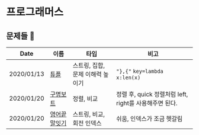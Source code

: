 # 프로그래머스


## 문제들 🦄

|Date|이름|타입|비고|
|---|---|---|---|
|2020/01/13|[튜플](problems/튜플)|스트링, 집합, 문제 이해력 높이기| ```"},{"``` ```key=lambda x:len(x)```| 
|2020/01/20|[구명보트](problems/구명보트)|정렬, 비교|정렬 후, quick 정렬처럼 left, right를 사용해주면 된다. |
|2020/01/20|[영어끝말잇기](problems/영어끝말잇기)|스트링, 비교, 회전 인덱스|쉬움, 인덱스가 조금 헷갈림|
